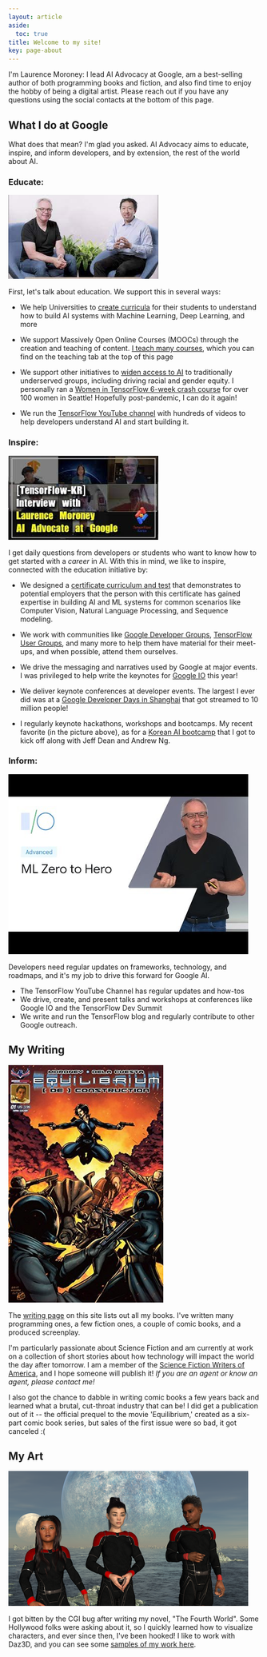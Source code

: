 ```yaml
---
layout: article
aside:
  toc: true
title: Welcome to my site!
key: page-about
---
```


I'm Laurence Moroney:  I lead AI Advocacy at Google, am a best-selling author of both programming books and fiction, and also find time to enjoy the hobby of being a digital artist. Please reach out if you have any questions using the social contacts at the bottom of this page.

## What I do at Google
What does that mean? I'm glad you asked. AI Advocacy aims to educate, inspire, and inform developers, and by extension, the rest of the world about AI.  

### Educate:

![Laurence and Andrew](/assets/lm-andrew.jpeg)

First, let's talk about education. We support this in several ways:

- We help Universities to [create curricula](https://blog.tensorflow.org/2020/02/request-for-proposals-faculty-awards-to-support-machine-learning-courses-universities.html) for their students to understand how to build AI systems with Machine Learning, Deep Learning, and more

- We support Massively Open Online Courses (MOOCs) through the creation and teaching of content. [I teach many courses](/teaching.html), which you can find on the teaching tab at the top of this page

- We support other initiatives to [widen access to AI](https://thehill.com/changing-america/respect/equality/521765-google-launches-new-program-with-hbcus-to-help-address) to traditionally underserved groups, including driving racial and gender equity. I personally ran a [Women in TensorFlow 6-week crash course](https://houdaaynaou.com/articles/women-in-tensorflow-hackathon/) for over 100 women in Seattle! Hopefully post-pandemic, I can do it again!

- We run the [TensorFlow YouTube channel](https://youtube.com/tensorflow) with hundreds of videos to help developers understand AI and start building it.

### Inspire:

![Korea Bootcamp](/assets/korea.jpeg)

I get daily questions from developers or students who want to know how to get started with a *career* in AI. With this in mind, we like to inspire, connected with the education initiative by:

- We designed a [certificate curriculum and test](https://www.tensorflow.org/certificate) that demonstrates to potential employers that the person with this certificate has gained expertise in building AI and ML systems for common scenarios like Computer Vision, Natural Language Processing, and Sequence modeling.

- We work with communities like [Google Developer Groups](https://developers.google.com/community/gdg), [TensorFlow User Groups](https://www.tensorflow.org/community/groups), and many more to help them have material for their meet-ups, and when possible, attend them ourselves.

- We drive the messaging and narratives used by Google at major events. I was privileged to help write the keynotes for [Google IO](https://youtu.be/D_mVOAXcrtc) this year!

- We deliver keynote conferences at developer events. The largest I ever did was at a [Google Developer Days in Shanghai](https://youtu.be/Vf4oac3EViU) that got streamed to 10 million people!

- I regularly keynote hackathons, workshops and bootcamps. My recent favorite (in the picture above), as for a [Korean AI bootcamp](https://developers-kr.googleblog.com/2020/09/mlbootcamp_11.html) that I got to kick off along with Jeff Dean and Andrew Ng.

### Inform:
![Youtube Thumbnail](/assets/hqdefault.jpeg)

Developers need regular updates on frameworks, technology, and roadmaps, and it's my job to drive this forward for Google AI. 

- The TensorFlow YouTube Channel has regular updates and how-tos
- We drive, create, and present talks and workshops at conferences like Google IO and the TensorFlow Dev Summit
- We write and run the TensorFlow blog and regularly contribute to other Google outreach.

## My Writing

![Equilibrium cover](/assets/eqd.jpg)

The [writing page](/writing.html) on this site lists out all my books. I've written many programming ones, a few fiction ones, a couple of comic books, and a produced screenplay. 

I'm particularly passionate about Science Fiction and am currently at work on a collection of short stories about how technology will impact the world the day after tomorrow. I am a member of the [Science Fiction Writers of America](https://sfwa.org), and I hope someone will publish it! *If you are an agent or know an agent, please contact me!*

I also got the chance to dabble in writing comic books a few years back and learned what a brutal, cut-throat industry that can be! I did get a publication out of it -- the official prequel to the movie 'Equilibrium,' created as a six-part comic book series, but sales of the first issue were so bad, it got canceled :(

## My Art

![art sample](/assets/artsample1.png)

I got bitten by the CGI bug after writing my novel, "The Fourth World". Some Hollywood folks were asking about it, so I quickly learned how to visualize characters, and ever since then, I've been hooked! I like to work with Daz3D, and you can see some [samples of my work here](http://deviantart.com/lmoroney).




